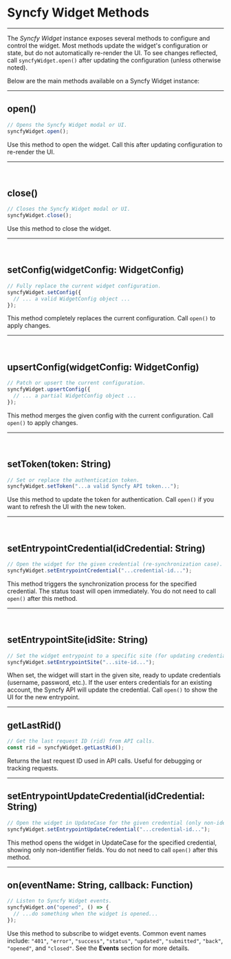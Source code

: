 # Syncfy Widget Methods

---

The _Syncfy Widget_ instance exposes several methods to configure and control the widget. Most methods update the widget's configuration or state, but do not automatically re-render the UI. To see changes reflected, call `syncfyWidget.open()` after updating the configuration (unless otherwise noted).

Below are the main methods available on a Syncfy Widget instance:

---

## open()

```javascript
// Opens the Syncfy Widget modal or UI.
syncfyWidget.open();
```

Use this method to open the widget. Call this after updating configuration to re-render the UI.

---

<br />

## close()

```javascript
// Closes the Syncfy Widget modal or UI.
syncfyWidget.close();
```

Use this method to close the widget.

---

<br />

## setConfig(widgetConfig: WidgetConfig)

```javascript
// Fully replace the current widget configuration.
syncfyWidget.setConfig({
  // ... a valid WidgetConfig object ...
});
```

This method completely replaces the current configuration. Call `open()` to apply changes.

---

<br />

## upsertConfig(widgetConfig: WidgetConfig)

```javascript
// Patch or upsert the current configuration.
syncfyWidget.upsertConfig({
  // ... a partial WidgetConfig object ...
});
```

This method merges the given config with the current configuration. Call `open()` to apply changes.

---

<br />

## setToken(token: String)

```javascript
// Set or replace the authentication token.
syncfyWidget.setToken("...a valid Syncfy API token...");
```

Use this method to update the token for authentication. Call `open()` if you want to refresh the UI with the new token.

---

<br />

## setEntrypointCredential(idCredential: String)

```javascript
// Open the widget for the given credential (re-synchronization case).
syncfyWidget.setEntrypointCredential("...credential-id...");
```

This method triggers the synchronization process for the specified credential. The status toast will open immediately. You do not need to call `open()` after this method.

---

<br />

## setEntrypointSite(idSite: String)

```javascript
// Set the widget entrypoint to a specific site (for updating credentials).
syncfyWidget.setEntrypointSite("...site-id...");
```

When set, the widget will start in the given site, ready to update credentials (username, password, etc.). If the user enters credentials for an existing account, the Syncfy API will update the credential. Call `open()` to show the UI for the new entrypoint.

---

## getLastRid()

```javascript
// Get the last request ID (rid) from API calls.
const rid = syncfyWidget.getLastRid();
```

Returns the last request ID used in API calls. Useful for debugging or tracking requests.

---

## setEntrypointUpdateCredential(idCredential: String)

```javascript
// Open the widget in UpdateCase for the given credential (only non-identifier fields).
syncfyWidget.setEntrypointUpdateCredential("...credential-id...");
```

This method opens the widget in UpdateCase for the specified credential, showing only non-identifier fields. You do not need to call `open()` after this method.

---

## on(eventName: String, callback: Function)

```javascript
// Listen to Syncfy Widget events.
syncfyWidget.on("opened", () => {
  // ...do something when the widget is opened...
});
```

Use this method to subscribe to widget events. Common event names include: `"401"`, `"error"`, `"success"`, `"status"`, `"updated"`, `"submitted"`, `"back"`, `"opened"`, and `"closed"`. See the **Events** section for more details.
